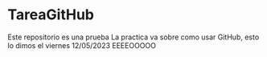 # TareaGitHub
Este repositorio es una prueba
La practica va sobre como usar GitHub, esto lo dimos el viernes 12/05/2023
EEEEOOOOO
